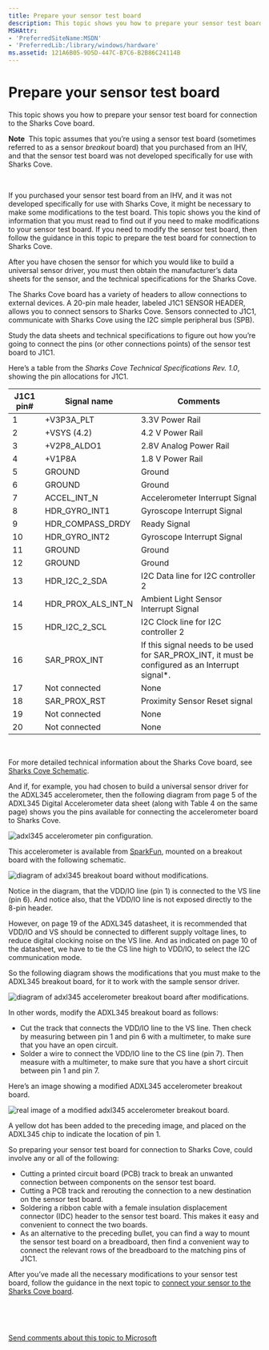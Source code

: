 ```yaml
---
title: Prepare your sensor test board
description: This topic shows you how to prepare your sensor test board for connection to the Sharks Cove board.
MSHAttr:
- 'PreferredSiteName:MSDN'
- 'PreferredLib:/library/windows/hardware'
ms.assetid: 121A6B05-9D5D-447C-B7C6-B2B86C24114B
---
```


# Prepare your sensor test board


This topic shows you how to prepare your sensor test board for connection to the Sharks Cove board.

**Note**  This topic assumes that you’re using a sensor test board (sometimes referred to as a sensor *breakout* board) that you purchased from an IHV, and that the sensor test board was not developed specifically for use with Sharks Cove.

 

If you purchased your sensor test board from an IHV, and it was not developed specifically for use with Sharks Cove, it might be necessary to make some modifications to the test board. This topic shows you the kind of information that you must read to find out if you need to make modifications to your sensor test board. If you need to modify the sensor test board, then follow the guidance in this topic to prepare the test board for connection to Sharks Cove.

After you have chosen the sensor for which you would like to build a universal sensor driver, you must then obtain the manufacturer’s data sheets for the sensor, and the technical specifications for the Sharks Cove.

The Sharks Cove board has a variety of headers to allow connections to external devices. A 20-pin male header, labeled J1C1 SENSOR HEADER, allows you to connect sensors to Sharks Cove. Sensors connected to J1C1, communicate with Sharks Cove using the I2C simple peripheral bus (SPB).

Study the data sheets and technical specifications to figure out how you’re going to connect the pins (or other connections points) of the sensor test board to J1C1.

Here’s a table from the *Sharks Cove Technical Specifications Rev. 1.0*, showing the pin allocations for J1C1.

| J1C1 pin\# | Signal name            | Comments                                                                                            |
|------------|------------------------|-----------------------------------------------------------------------------------------------------|
| 1          | +V3P3A\_PLT            | 3.3V Power Rail                                                                                     |
| 2          | +VSYS (4.2)            | 4.2 V Power Rail                                                                                    |
| 3          | +V2P8\_ALDO1           | 2.8V Analog Power Rail                                                                              |
| 4          | +V1P8A                 | 1.8 V Power Rail                                                                                    |
| 5          | GROUND                 | Ground                                                                                              |
| 6          | GROUND                 | Ground                                                                                              |
| 7          | ACCEL\_INT\_N          | Accelerometer Interrupt Signal                                                                      |
| 8          | HDR\_GYRO\_INT1        | Gyroscope Interrupt Signal                                                                          |
| 9          | HDR\_COMPASS\_DRDY     | Ready Signal                                                                                        |
| 10         | HDR\_GYRO\_INT2        | Gyroscope Interrupt Signal                                                                          |
| 11         | GROUND                 | Ground                                                                                              |
| 12         | GROUND                 | Ground                                                                                              |
| 13         | HDR\_I2C\_2\_SDA       | I2C Data line for I2C controller 2                                                                  |
| 14         | HDR\_PROX\_ALS\_INT\_N | Ambient Light Sensor Interrupt Signal                                                               |
| 15         | HDR\_I2C\_2\_SCL       | I2C Clock line for I2C controller 2                                                                 |
| 16         | SAR\_PROX\_INT         | If this signal needs to be used for SAR\_PROX\_INT, it must be configured as an Interrupt signal\*. |
| 17         | Not connected          | None                                                                                                |
| 18         | SAR\_PROX\_RST         | Proximity Sensor Reset signal                                                                       |
| 19         | Not connected          | None                                                                                                |
| 20         | Not connected          | None                                                                                                |

 

For more detailed technical information about the Sharks Cove board, see [Sharks Cove Schematic](http://firmware.intel.com/sites/default/files/Sharks_Cove_Schematic.pdf).

And if, for example, you had chosen to build a universal sensor driver for the ADXL345 accelerometer, then the following diagram from page 5 of the ADXL345 Digital Accelerometer data sheet (along with Table 4 on the same page) shows you the pins available for connecting the accelerometer board to Sharks Cove.

![adxl345 accelerometer pin configuration.](images/adxl345-pins.png)

This accelerometer is available from [SparkFun](https://www.sparkfun.com/products/9836), mounted on a breakout board with the following schematic.

![diagram of adxl345 breakout board without modifications.](images/adxl-breakout.png)

Notice in the diagram, that the VDD/IO line (pin 1) is connected to the VS line (pin 6). And notice also, that the VDD/IO line is not exposed directly to the 8-pin header.

However, on page 19 of the ADXL345 datasheet, it is recommended that VDD/IO and VS should be connected to different supply voltage lines, to reduce digital clocking noise on the VS line. And as indicated on page 10 of the datasheet, we have to tie the CS line high to VDD/IO, to select the I2C communication mode.

So the following diagram shows the modifications that you must make to the ADXL345 breakout board, for it to work with the sample sensor driver.

![diagram of adxl345 accelerometer breakout board after modifications.](images/adxl-breakout-mod.png)

In other words, modify the ADXL345 breakout board as follows:

-   Cut the track that connects the VDD/IO line to the VS line. Then check by measuring between pin 1 and pin 6 with a multimeter, to make sure that you have an open circuit.
-   Solder a wire to connect the VDD/IO line to the CS line (pin 7). Then measure with a multimeter, to make sure that you have a short circuit between pin 1 and pin 7.

Here’s an image showing a modified ADXL345 accelerometer breakout board.

![real image of a modified adxl345 accelerometer breakout board.](images/adxl-mod-real.png)

A yellow dot has been added to the preceding image, and placed on the ADXL345 chip to indicate the location of pin 1.

So preparing your sensor test board for connection to Sharks Cove, could involve any or all of the following:

-   Cutting a printed circuit board (PCB) track to break an unwanted connection between components on the sensor test board.
-   Cutting a PCB track and rerouting the connection to a new destination on the sensor test board.
-   Soldering a ribbon cable with a female insulation displacement connector (IDC) header to the sensor test board. This makes it easy and convenient to connect the two boards.
-   As an alternative to the preceding bullet, you can find a way to mount the sensor test board on a breadboard, then find a convenient way to connect the relevant rows of the breadboard to the matching pins of J1C1.

After you’ve made all the necessary modifications to your sensor test board, follow the guidance in the next topic to [connect your sensor to the Sharks Cove board](connect-your-sensor-to-the-sharks-cove-board.md).

 

 

[Send comments about this topic to Microsoft](mailto:wsddocfb@microsoft.com?subject=Documentation%20feedback%20%5Bsensors\sensors%5D:%20Prepare%20your%20sensor%20test%20board%20%20RELEASE:%20%281/12/2017%29&body=%0A%0APRIVACY%20STATEMENT%0A%0AWe%20use%20your%20feedback%20to%20improve%20the%20documentation.%20We%20don't%20use%20your%20email%20address%20for%20any%20other%20purpose,%20and%20we'll%20remove%20your%20email%20address%20from%20our%20system%20after%20the%20issue%20that%20you're%20reporting%20is%20fixed.%20While%20we're%20working%20to%20fix%20this%20issue,%20we%20might%20send%20you%20an%20email%20message%20to%20ask%20for%20more%20info.%20Later,%20we%20might%20also%20send%20you%20an%20email%20message%20to%20let%20you%20know%20that%20we've%20addressed%20your%20feedback.%0A%0AFor%20more%20info%20about%20Microsoft's%20privacy%20policy,%20see%20http://privacy.microsoft.com/default.aspx. "Send comments about this topic to Microsoft")




